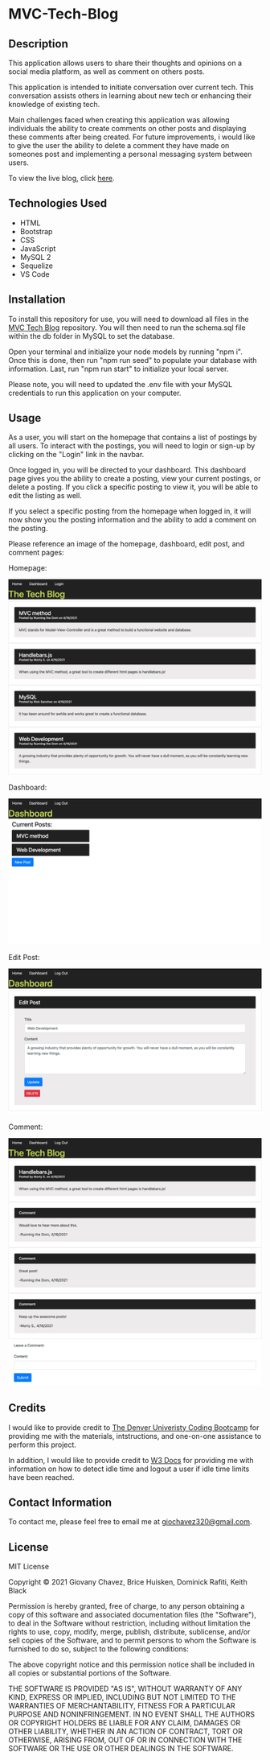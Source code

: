 # MVC-Tech-Blog

## Description

This application allows users to share their thoughts and opinions on a social media platform, as well as comment on others posts.

This application is intended to initiate conversation over current tech. This conversation assists others in learning about new tech or enhancing their knowledge of existing tech.

Main challenges faced when creating this application was allowing individuals the ability to create comments on other posts and displaying these comments after being created. For future improvements, i would like to give the user the ability to delete a comment they have made on someones post and implementing a personal messaging system between users.

To view the live blog, click [here](https://frozen-caverns-37575.herokuapp.com/).

## Technologies Used

<ul>
<li>HTML</li>
<li>Bootstrap</li>
<li>CSS</li>
<li>JavaScript</li>
<li>MySQL 2</li>
<li>Sequelize</li>
<li>VS Code</li>
</ul>

## Installation

To install this repository for use, you will need to download all files in the [MVC Tech Blog](https://github.com/glchavez/MVC-Tech-Blog) repository. You will then need to run the schema.sql file within the db folder in MySQL to set the database.

Open your terminal and initialize your node models by running "npm i". Once this is done, then run "npm run seed" to populate your database with information. Last, run "npm run start" to initialize your local server.

Please note, you will need to updated the .env file with your MySQL credentials to run this application on your computer.

## Usage

As a user, you will start on the homepage that contains a list of postings by all users. To interact with the postings, you will need to login or sign-up by clicking on the "Login" link in the navbar.

Once logged in, you will be directed to your dashboard. This dashboard page gives you the ability to create a posting, view your current postings, or delete a posting. If you click a specific posting to view it, you will be able to edit the listing as well.

If you select a specific posting from the homepage when logged in, it will now show you the posting information and the ability to add a comment on the posting.

Please reference an image of the homepage, dashboard, edit post, and comment pages:

Homepage:

![Homepage](./public/img/homepage.png)

Dashboard:

![Dashboard](./public/img/dashboard.png)

Edit Post:

![Edit Post](./public/img/editPost.png)

Comment:

![Comment](./public/img/comment.png)

## Credits

I would like to provide credit to [The Denver Univeristy Coding Bootcamp](https://bootcamp.du.edu/coding/) for providing me with the materials, intstructions, and one-on-one assistance to perform this project.

In addition, I would like to provide credit to [W3 Docs](https://www.w3docs.com/snippets/javascript/how-to-detect-idle-time-in-javascript.html) for providing me with information on how to detect idle time and logout a user if idle time limits have been reached.

## Contact Information

To contact me, please feel free to email me at giochavez320@gmail.com.

## License

MIT License

Copyright &copy; 2021 Giovany Chavez, Brice Huisken, Dominick Rafiti, Keith Black

Permission is hereby granted, free of charge, to any person obtaining a copy
of this software and associated documentation files (the "Software"), to deal
in the Software without restriction, including without limitation the rights
to use, copy, modify, merge, publish, distribute, sublicense, and/or sell
copies of the Software, and to permit persons to whom the Software is
furnished to do so, subject to the following conditions:

The above copyright notice and this permission notice shall be included in all
copies or substantial portions of the Software.

THE SOFTWARE IS PROVIDED "AS IS", WITHOUT WARRANTY OF ANY KIND, EXPRESS OR
IMPLIED, INCLUDING BUT NOT LIMITED TO THE WARRANTIES OF MERCHANTABILITY,
FITNESS FOR A PARTICULAR PURPOSE AND NONINFRINGEMENT. IN NO EVENT SHALL THE
AUTHORS OR COPYRIGHT HOLDERS BE LIABLE FOR ANY CLAIM, DAMAGES OR OTHER
LIABILITY, WHETHER IN AN ACTION OF CONTRACT, TORT OR OTHERWISE, ARISING FROM,
OUT OF OR IN CONNECTION WITH THE SOFTWARE OR THE USE OR OTHER DEALINGS IN THE
SOFTWARE.

